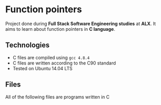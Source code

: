 # Function pointers
Project done during **Full Stack Software Engineering studies** at **ALX**. It aims to learn about function pointers in **C language**.

## Technologies
* C files are compiled using `gcc 4.8.4`
* C files are written according to the C90 standard
* Tested on Ubuntu 14.04 LTS

## Files
All of the following files are programs written in C
